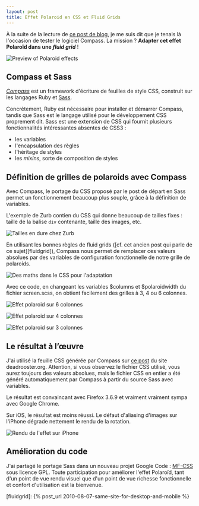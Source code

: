 ```yaml
---
layout: post
title: Effet Polaroid en CSS et Fluid Grids
---
```


À la suite de la lecture de
[ce post de blog](http://www.zurb.com/article/305/easily-turn-your-images-into-polaroids-wi),
je me suis dit que je tenais là l'occasion de tester le logiciel Compass. La
mission ? **Adapter cet effet Polaroïd dans une _fluid grid_** !

![Preview of Polaroid effects](../../assets/images/polaroid-effect-preview.jpg)

## Compass et Sass

[_Compass_](http://compass-style.org/) est un framework d'écriture de feuilles
de style CSS, construit sur les langages Ruby et [Sass](http://sass-lang.com/).

Concrètement, Ruby est nécessaire pour installer et démarrer Compass, tandis que
Sass est le langage utilisé pour le développement CSS proprement dit. Sass est
une extension de CSS qui fournit plusieurs fonctionnalités intéressantes
absentes de CSS3 :

- les variables
- l'encapsulation des règles
- l'héritage de styles
- les _mixins_, sorte de composition de styles

## Définition de grilles de polaroids avec Compass

Avec Compass, le portage du CSS proposé par le post de départ en Sass permet un
fonctionnement beaucoup plus souple, grâce à la définition de variables.

L'exemple de Zurb contien du CSS qui donne beaucoup de tailles fixes : taille de
la balise `div` contenante, taille des images, etc.

![Tailles en dure chez Zurb](../../assets/images/polaroid-effect-1.png)

En utilisant les bonnes règles de fluid grids ([cf. cet ancien post qui parle de
ce sujet][fluidgrid]), Compass nous permet de remplacer ces valeurs absolues par
des variables de configuration fonctionnelle de notre grille de polaroids.

![Des maths dans le CSS pour l'adaptation](../../assets/images/polaroid-effect-2.png)

Avec ce code, en changeant les variables $columns et $polaroidwidth du fichier
screen.scss, on obtient facilement des grilles à 3, 4 ou 6 colonnes.

![Effet polaroid sur 6 colonnes](../../assets/images/polaroid-effect-3.png)

![Effet polaroid sur 4 colonnes](../../assets/images/polaroid-effect-4.png)

![Effet polaroid sur 3 colonnes](../../assets/images/polaroid-effect-5.png)

## Le résultat à l’œuvre

J'ai utilisé la feuille CSS générée par Compass sur
[ce post](http://www.deadrooster.org/Compile-MP3-du-NET-01) du site
deadrooster.org. Attention, si vous observez le fichier CSS utilisé, vous aurez
toujours des valeurs absolues, mais le fichier CSS en entier a été généré
automatiquement par Compass à partir du source Sass avec variables.

Le résultat est convaincant avec Firefox 3.6.9 et vraiment vraiment sympa avec
Google Chrome.

Sur iOS, le résultat est moins réussi. Le défaut d'aliasing d'images sur
l'iPhone dégrade nettement le rendu de la rotation.

![Rendu de l'effet sur iPhone](../../assets/images/polaroid-effect-6.png)

## Amélioration du code

J'ai partagé le portage Sass dans un nouveau projet Google Code :
[MF-CSS](http://code.google.com/p/mfcss/) sous licence GPL. Toute participation
pour améliorer l'effet Polaroïd, tant d'un point de vue rendu visuel que d'un
point de vue richesse fonctionnelle et confort d'utilisation est la bienvenue.

[fluidgrid]: {% post_url 2010-08-07-same-site-for-desktop-and-mobile %}
